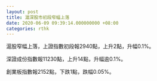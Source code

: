 ```yaml
---
layout: post
title: 滬深股市初段窄幅上落
date: 2020-06-09 09:39:14.000000000 +08:00
categories: rthk
---
```


滬股窄幅上落，上證指數初段報2940點，上升2點，升幅0.1%。

深證成份指數報11230點，上升14點，升幅逾0.1%。

創業板指數報2152點，下跌1點，跌幅0.05%。
